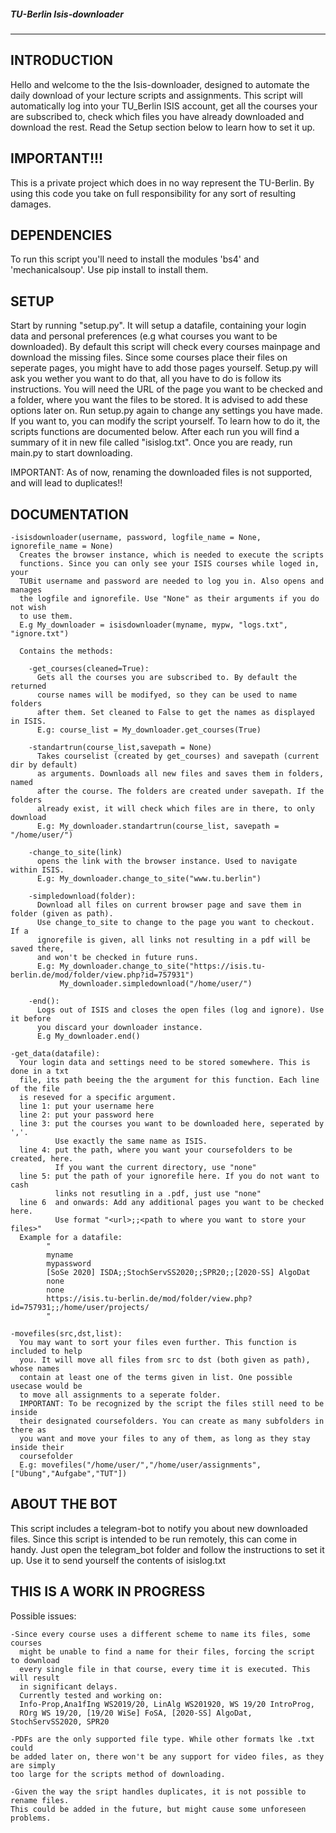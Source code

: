 ##### TU-Berlin Isis-downloader

---


## INTRODUCTION
  Hello and welcome to the the Isis-downloader, designed to automate the daily
  download of your lecture scripts and assignments. This script will automatically
  log into your TU_Berlin ISIS account, get all the courses your are subscribed to,
  check which files you have already downloaded and download the rest. Read the
  Setup section below to learn how to set it up.


## IMPORTANT!!!
This is a private project which does in no way represent the TU-Berlin.
By using this code you take on full responsibility for any sort of resulting
damages.


## DEPENDENCIES
  To run this script you'll need to install the modules 'bs4' and 'mechanicalsoup'.
  Use pip install <module> to install them.


## SETUP
  Start by running "setup.py". It will setup a datafile, containing your login
  data and personal preferences (e.g what courses you want to be downloaded).
  By default this script will check every courses mainpage and download the
  missing files. Since some courses place their files on seperate pages,
  you might have to add those pages yourself. Setup.py will ask you wether you
  want to do that, all you have to do is follow its instructions. You will
  need the URL of the page you want to be checked and a folder, where you want
  the files to be stored. It is advised to add these options later on.
  Run setup.py again to change any settings you have made. If you want to,
  you can modify the script yourself. To learn how to do it, the scripts
  functions are documented below. After each run you will find a summary of it
  in new file called "isislog.txt". Once you are ready, run main.py to start
  downloading.

  IMPORTANT: As of now, renaming the downloaded files is not supported, and will
  lead to duplicates!!


## DOCUMENTATION

    -isisdownloader(username, password, logfile_name = None, ignorefile_name = None)
      Creates the browser instance, which is needed to execute the scripts
      functions. Since you can only see your ISIS courses while loged in, your
      TUBit username and password are needed to log you in. Also opens and manages
      the logfile and ignorefile. Use "None" as their arguments if you do not wish
      to use them.
      E.g My_downloader = isisdownloader(myname, mypw, "logs.txt", "ignore.txt")

      Contains the methods:

        -get_courses(cleaned=True):
          Gets all the courses you are subscribed to. By default the returned
          course names will be modifyed, so they can be used to name folders
          after them. Set cleaned to False to get the names as displayed in ISIS.
          E.g: course_list = My_downloader.get_courses(True)

        -standartrun(course_list,savepath = None)
          Takes courselist (created by get_courses) and savepath (current dir by default)
          as arguments. Downloads all new files and saves them in folders, named
          after the course. The folders are created under savepath. If the folders
          already exist, it will check which files are in there, to only download
          E.g: My_downloader.standartrun(course_list, savepath = "/home/user/")

        -change_to_site(link)
          opens the link with the browser instance. Used to navigate within ISIS.
          E.g: My_downloader.change_to_site("www.tu.berlin")

        -simpledownload(folder):
          Download all files on current browser page and save them in folder (given as path).
          Use change_to_site to change to the page you want to checkout. If a
          ignorefile is given, all links not resulting in a pdf will be saved there,
          and won't be checked in future runs.
          E.g: My_downloader.change_to_site("https://isis.tu-berlin.de/mod/folder/view.php?id=757931")
               My_downloader.simpledownload("/home/user/")

        -end():
          Logs out of ISIS and closes the open files (log and ignore). Use it before
          you discard your downloader instance.
          E.g My_downloader.end()

    -get_data(datafile):
      Your login data and settings need to be stored somewhere. This is done in a txt
      file, its path beeing the the argument for this function. Each line of the file
      is reseved for a specific argument.
      line 1: put your username here
      line 2: put your password here
      line 3: put the courses you want to be downloaded here, seperated by ','.
              Use exactly the same name as ISIS.
      line 4: put the path, where you want your coursefolders to be created, here.
              If you want the current directory, use "none"
      line 5: put the path of your ignorefile here. If you do not want to cash
              links not resutling in a .pdf, just use "none"
      line 6  and onwards: Add any additional pages you want to be checked here.
              Use format "<url>;;<path to where you want to store your files>"
      Example for a datafile:
            "
            myname
            mypassword
            [SoSe 2020] ISDA;;StochServSS2020;;SPR20;;[2020-SS] AlgoDat
            none
            none
            https://isis.tu-berlin.de/mod/folder/view.php?id=757931;;/home/user/projects/
            "

    -movefiles(src,dst,list):
      You may want to sort your files even further. This function is included to help
      you. It will move all files from src to dst (both given as path), whose names
      contain at least one of the terms given in list. One possible usecase would be
      to move all assignments to a seperate folder.
      IMPORTANT: To be recognized by the script the files still need to be inside
      their designated coursefolders. You can create as many subfolders in there as
      you want and move your files to any of them, as long as they stay inside their
      coursefolder
      E.g: movefiles("/home/user/","/home/user/assignments",["Übung","Aufgabe","TUT"])


## ABOUT THE BOT
  This script includes a telegram-bot to notify you about new downloaded files.
  Since this script is intended to be run remotely, this can come in handy.
  Just open the telegram_bot folder and follow the instructions to set it up.
  Use it to send yourself the contents of isislog.txt


## THIS IS A WORK IN PROGRESS
  Possible issues:

    -Since every course uses a different scheme to name its files, some courses
      might be unable to find a name for their files, forcing the script to download
      every single file in that course, every time it is executed. This will result
      in significant delays.
      Currently tested and working on:
      Info-Prop,Ana1fIng WS2019/20, LinAlg WS201920, WS 19/20 IntroProg,
      ROrg WS 19/20, [19/20 WiSe] FoSA, [2020-SS] AlgoDat, StochServSS2020, SPR20

    -PDFs are the only supported file type. While other formats lke .txt could
    be added later on, there won't be any support for video files, as they are simply
    too large for the scripts method of downloading.

    -Given the way the sript handles duplicates, it is not possible to rename files.
    This could be added in the future, but might cause some unforeseen problems.

